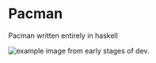 # Pacman

Pacman written entirely in haskell

![example image from early stages of dev.](https://i.imgur.com/Or7poVe.gif)
